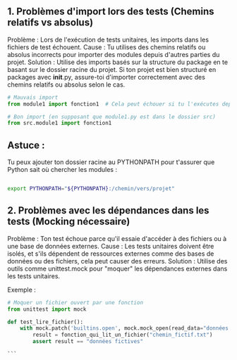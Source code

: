 ## 1. Problèmes d'import lors des tests (Chemins relatifs vs absolus)

Problème : Lors de l'exécution de tests unitaires, les imports dans les fichiers de test échouent.
Cause : Tu utilises des chemins relatifs ou absolus incorrects pour importer des modules depuis d'autres parties du projet.
Solution : Utilise des imports basés sur la structure du package en te basant sur le dossier racine du projet. Si ton projet est bien structuré en packages avec __init__.py, assure-toi d'importer correctement avec des chemins relatifs ou absolus selon le cas.


````Python
# Mauvais import
from module1 import fonction1  # Cela peut échouer si tu l'exécutes depuis un autre dossier.

# Bon import (en supposant que module1.py est dans le dossier src)
from src.module1 import fonction1
````

## Astuce :
Tu peux ajouter ton dossier racine au PYTHONPATH pour t'assurer que Python sait où chercher les modules :

````bash

export PYTHONPATH="${PYTHONPATH}:/chemin/vers/projet"
````


## 2. Problèmes avec les dépendances dans les tests (Mocking nécessaire)
Problème : Ton test échoue parce qu'il essaie d'accéder à des fichiers ou à une base de données externes.
Cause : Les tests unitaires doivent être isolés, et s'ils dépendent de ressources externes comme des bases de données ou des fichiers, cela peut causer des erreurs.
Solution : Utilise des outils comme unittest.mock pour "moquer" les dépendances externes dans les tests unitaires.

Exemple :

````python
# Moquer un fichier ouvert par une fonction
from unittest import mock

def test_lire_fichier():
    with mock.patch('builtins.open', mock.mock_open(read_data="données fictives")):
        result = fonction_qui_lit_un_fichier("chemin_fictif.txt")
        assert result == "données fictives"

```
